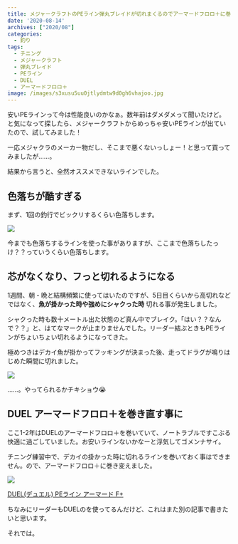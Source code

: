 ```yaml
---
title: メジャークラフトのPEライン弾丸ブレイドが切れまくるのでアーマードフロロ＋に巻き直す事にした
date: '2020-08-14'
archives: ["2020/08"]
categories:
  - 釣り
tags:
  - チニング
  - メジャークラフト
  - 弾丸ブレイド
  - PEライン
  - DUEL
  - アーマードフロロ＋
image: /images/s3xusu5uu0jtlydmtw9d0gh6vhajoo.jpg
---
```

安いPEラインって今は性能良いのかなぁ。数年前はダメダメって聞いたけど。と気になって探したら、メジャークラフトからめっちゃ安いPEラインが出ていたので、試してみました！

一応メジャクラのメーカー物だし、そこまで悪くないっしょー！と思って買ってみましたが……。

結果から言うと、全然オススメできないラインでした。

## 色落ちが酷すぎる

まず、1回の釣行でビックリするくらい色落ちします。

![](/images/0iu3573tgoq5d5nr8yjiyt4bhiwfao.jpg)

今までも色落ちするラインを使った事がありますが、ここまで色落ちしたっけ？？っていうくらい色落ちします。

## 芯がなくなり、フっと切れるようになる

1週間、朝・晩と結構頻繁に使ってはいたのですが、5日目くらいから高切れなどではなく、**魚が掛かった時や強めにシャクった時** 切れる事が発生しました。

シャクった時も数十メートル出た状態のど真ん中でブレイク。「はい？？なんで？？」と、はてなマークが止まりませんでした。リーダー結ぶときもPEラインがちょいちょい切れるようになってきた。

極めつきはデカイ魚が掛かってフッキングが決まった後、走ってドラグが鳴りはじめた瞬間に切れました。

<div class="balloon_right">
  <div class="img"><img src="/images/t4traw.jpg"></div>
  <p>……。やってられるかチキショウ😭</p>
</div>

## DUEL アーマードフロロ＋を巻き直す事に

ここ1-2年はDUELのアーマードフロロ＋を巻いていて、ノートラブルですこぶる快適に過ごしていました。お安いラインないかなーと浮気してゴメンナサイ。

チニング練習中で、デカイの掛かった時に切れるラインを巻いておく事はできません。ので、アーマードフロロ＋に巻き変えました。

<div class="amazfy">
<a href="https://www.amazon.co.jp/dp/B00JIP0DVY?tag=t4traw-22">
<img src="https://ws-fe.amazon-adsystem.com/widgets/q?_encoding=UTF8&ASIN=B00JIP0DVY&Format=_SL250_&ID=AsinImage&MarketPlace=JP&ServiceVersion=20070822&WS=1&tag=t4traw-22&language=ja_JP">
<p>DUEL(デュエル) PEライン アーマード F+</p>
</a>
</div>

ちなみにリーダーもDUELのを使ってるんだけど、これはまた別の記事で書きたいと思います。

それでは。